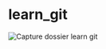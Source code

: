 # learn_git
![Capture dossier learn git](https://user-images.githubusercontent.com/110737235/185769552-7de525f6-b11d-486d-8dd6-afcb4365e383.PNG)
